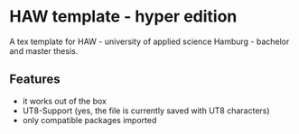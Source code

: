 # HAW template - hyper edition

A tex template for HAW -  university of applied science Hamburg - bachelor and master thesis.

## Features

* it works out of the box
* UT8-Support (yes, the file is currently saved with UT8 characters)
* only compatible packages imported